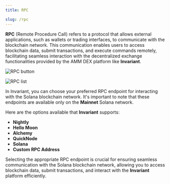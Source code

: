 ```yaml
---
title: RPC

slug: /rpc
---
```


**RPC** (Remote Procedure Call) refers to a protocol that allows external applications, such as wallets or trading interfaces, to communicate with the blockchain network. This communication enables users to access blockchain data, submit transactions, and execute commands remotely, facilitating seamless interaction with the decentralized exchange functionalities provided by the AMM DEX platform like **Invariant**.

![RPC button](/img/docs/app/rpc_btn.png)

![RPC list](/img/docs/app/rpc.png)

In Invariant, you can choose your preferred RPC endpoint for interacting with the Solana blockchain network. It's important to note that these endpoints are available only on the **Mainnet** Solana network.

Here are the options available that **Invariant** supports:

- **Nightly** 
- **Hello Moon**
- **Alchemy** 
- **QuickNode** 
- **Solana**
- **Custom RPC Address** 

Selecting the appropriate RPC endpoint is crucial for ensuring seamless communication with the Solana blockchain network, allowing you to access blockchain data, submit transactions, and interact with the **Invariant** platform efficiently. 
